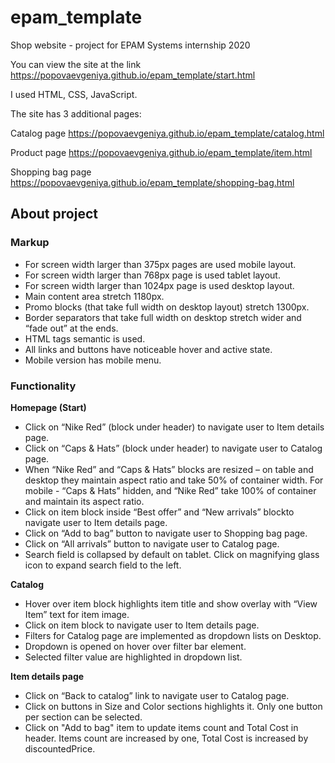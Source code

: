 # epam_template
Shop website - project for EPAM Systems internship 2020

You can view the site at the link https://popovaevgeniya.github.io/epam_template/start.html

I used HTML, CSS, JavaScript.

The site has 3 additional pages:

Catalog page https://popovaevgeniya.github.io/epam_template/catalog.html

Product page https://popovaevgeniya.github.io/epam_template/item.html

Shopping bag page https://popovaevgeniya.github.io/epam_template/shopping-bag.html

## About project
### Markup
- For screen width larger than 375px pages are used mobile layout.
- For screen width larger than 768px page is used tablet layout.
- For screen width larger than 1024px page is used desktop layout.
- Main content area stretch 1180px.
- Promo blocks (that take full width on desktop layout) stretch 1300px.
- Border separators that take full width on desktop stretch wider and “fade out” at the ends.
- HTML tags semantic is used.
- All links and buttons have noticeable hover and active state.
- Mobile version has mobile menu.

### Functionality
**Homepage (Start)**
- Click on “Nike Red” (block under header) to navigate user to Item details page.
- Click on “Caps & Hats” (block under header) to navigate user to Catalog page.
- When “Nike Red” and “Caps & Hats” blocks are resized – on table and desktop they maintain aspect ratio and take 50% of container width. For mobile - “Caps & Hats” hidden, and “Nike Red” take 100% of container and maintain its aspect ratio.
- Click on item block inside “Best offer” and “New arrivals” blockto navigate user to Item details page.
- Click on “Add to bag” button to navigate user to Shopping bag page.
- Click on “All arrivals” button to navigate user to Catalog page.
- Search field is collapsed by default on tablet. Click on magnifying glass icon to expand search field to the left. 

**Catalog**
- Hover over item block highlights item title and show overlay with “View Item” text for item image.
- Click on item block to navigate user to Item details page.
- Filters for Catalog page are implemented as dropdown lists on Desktop.
- Dropdown is opened on hover over filter bar element.
- Selected filter value are highlighted in dropdown list.

**Item details page**
- Click on “Back to catalog” link to navigate user to Catalog page.
- Click on buttons in Size and Color sections highlights it. Only one button per section can be selected.
- Click on "Add to bag" item to update items count and Total Cost in header. Items count are increased by one, Total Cost is increased by discountedPrice.
